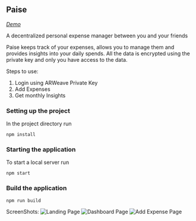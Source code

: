 ## Paise

[*Demo*](https://arweave.net/LW9rf72VJUle77WEH69jcREiY0SYeEkuBnAn-O9T8As)

A decentralized personal expense manager between you and your friends

Paise keeps track of your expenses, allows you to manage them and provides insights into your daily spends. All the data is encrypted using the private key and only you have access to the data.


Steps to use:
1. Login using ARWeave Private Key
2. Add Expenses
3. Get monthly Insights


### Setting up the project

In the project directory run

```
npm install
```

### Starting the application

To start a local server run

```
npm start
```

### Build the application
```
npm run build
```


ScreenShots:
![Landing Page](https://raw.githubusercontent.com/sunnymodi21/paise-arweave/master/screnshots/landing.png)
![Dashboard Page](https://raw.githubusercontent.com/sunnymodi21/paise-arweave/master/screnshots/dashboard.png)
![Add Expense Page](https://raw.githubusercontent.com/sunnymodi21/paise-arweave/master/screnshots/add.png)